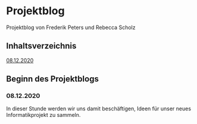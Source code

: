 # Projektblog 

Projektblog von Frederik Peters und Rebecca Scholz

## Inhaltsverzeichnis

[08.12.2020](#einf1)

## Beginn des Projektblogs

### <a name="einf1"></a> 08.12.2020
In dieser Stunde werden wir uns damit beschäftigen, Ideen für unser neues Informatikprojekt zu sammeln.
